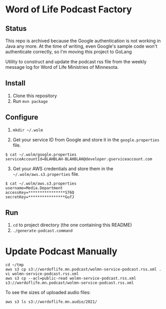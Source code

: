 # Word of Life Podcast Factory

## Status
This repo is archived because the Google authentication is not working in Java any more. 
At the time of writing, even Google's sample code won't authenticate correctly, so I'm
moving this project to GoLang

Utility to construct and update the podcast rss file from the weekly message log for Word of Life Ministries of Minnesota.

## Install

1. Clone this repository
2. Run `mvn package`

## Configure

1. `mkdir ~/.wolm`

2. Get your service ID from Google and store it in the `google.properties` file.
```
$ cat ~/.wolm/google.properties
serviceAccountId=BLAHBLAH-BLAHBLAH@developer.gserviceaccount.com
```

3. Get your AWS credentials and store them in the `~/.wolm/aws.s3.properties` file.
```
$ cat ~/.wolm/aws.s3.properties 
username=Media.Department
accessKey=****************S76Q
secretKey=****************GufJ
```

## Run

1. `cd` to project directory (the one containing this README)
2. `./generate-podcast.command`

# Update Podcast Manually

```
cd ~/tmp
aws s3 cp s3://wordoflife.mn.podcast/wolmn-service-podcast.rss.xml .
vi wolmn-service-podcast.rss.xml
aws s3 cp --acl=public-read wolmn-service-podcast.rss.xml s3://wordoflife.mn.podcast/wolmn-service-podcast.rss.xml
```
To see the sizes of uploaded audio files:
```
aws s3 ls s3://wordoflife.mn.audio/2021/
```
